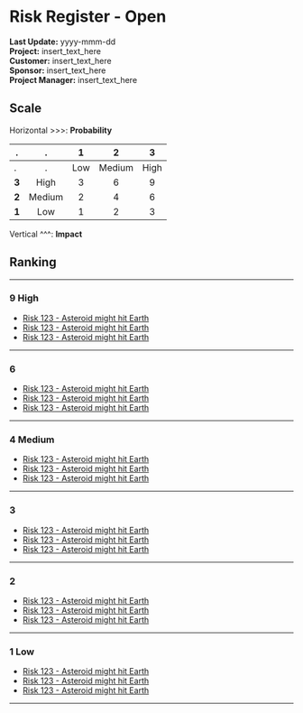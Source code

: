 # Risk Register - Open

**Last Update:** yyyy-mmm-dd<br>
**Project:** insert_text_here<br>
**Customer:** insert_text_here<br>
**Sponsor:** insert_text_here<br>
**Project Manager:** insert_text_here<br>

## Scale

Horizontal >>>: **Probability**

.     |   .    | **1** | **2**  | **3**
----- | :----: | :---: | :----: | :---:
.     |   .    |  Low  | Medium | High
**3** |  High  |   3   |   6    |   9
**2** | Medium |   2   |   4    |   6
**1** |  Low   |   1   |   2    |   3

Vertical ^^^: **Impact**

## Ranking

--------------------------------------------------------------------------------

### 9 High

- [Risk 123 - Asteroid might hit Earth](http://www.google.com)
- [Risk 123 - Asteroid might hit Earth](http://www.google.com)
- [Risk 123 - Asteroid might hit Earth](http://www.google.com)

--------------------------------------------------------------------------------

### 6

- [Risk 123 - Asteroid might hit Earth](http://www.google.com)
- [Risk 123 - Asteroid might hit Earth](http://www.google.com)
- [Risk 123 - Asteroid might hit Earth](http://www.google.com)

--------------------------------------------------------------------------------

### 4 Medium

- [Risk 123 - Asteroid might hit Earth](http://www.google.com)
- [Risk 123 - Asteroid might hit Earth](http://www.google.com)
- [Risk 123 - Asteroid might hit Earth](http://www.google.com)

--------------------------------------------------------------------------------

### 3

- [Risk 123 - Asteroid might hit Earth](http://www.google.com)
- [Risk 123 - Asteroid might hit Earth](http://www.google.com)
- [Risk 123 - Asteroid might hit Earth](http://www.google.com)

--------------------------------------------------------------------------------

### 2

- [Risk 123 - Asteroid might hit Earth](http://www.google.com)
- [Risk 123 - Asteroid might hit Earth](http://www.google.com)
- [Risk 123 - Asteroid might hit Earth](http://www.google.com)

--------------------------------------------------------------------------------

### 1 Low

- [Risk 123 - Asteroid might hit Earth](http://www.google.com)
- [Risk 123 - Asteroid might hit Earth](http://www.google.com)
- [Risk 123 - Asteroid might hit Earth](http://www.google.com)

--------------------------------------------------------------------------------
